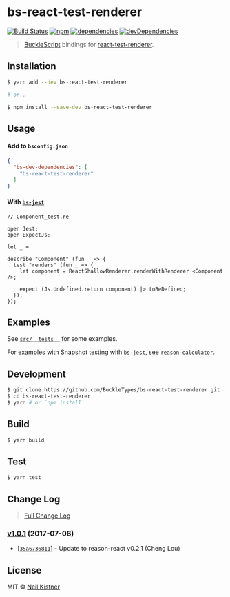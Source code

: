 # bs-react-test-renderer

[![Build Status][travis-image]][travis-url]
[![npm][npm-image]][npm-url]
[![dependencies][deps-image]][deps-url]
[![devDependencies][depsdev-image]][depsdev-url]

> [BuckleScript](//github.com/bloomberg/bucklescript) bindings for [react-test-renderer](//github.com/facebook/react/tree/master/packages/react-test-renderer).

## Installation

```sh
$ yarn add --dev bs-react-test-renderer

# or..

$ npm install --save-dev bs-react-test-renderer
```

## Usage

#### Add to `bsconfig.json`

```json
{
  "bs-dev-dependencies": [
    "bs-react-test-renderer"
  ]
}
```

#### With [`bs-jest`](//github.com/reasonml-community/bs-jest)

```reason
// Component_test.re

open Jest;
open ExpectJs;

let _ =

describe "Component" (fun _ => {
  test "renders" (fun _ => {
    let component = ReactShallowRenderer.renderWithRenderer <Component />;

    expect (Js.Undefined.return component) |> toBeDefined;
  });
});
```

## Examples

See [`src/__tests__`](//github.com/BuckleTypes/bs-react-test-renderer/tree/master/src/__tests__) for some examples.

For examples with Snapshot testing with [`bs-jest`](//github.com/reasonml-community/bs-jest), see [`reason-calculator`](//github.com/wyze/reason-calculator).

## Development

```sh
$ git clone https://github.com/BuckleTypes/bs-react-test-renderer.git
$ cd bs-react-test-renderer
$ yarn # or `npm install`
```

## Build

```sh
$ yarn build
```

## Test

```sh
$ yarn test
```

## Change Log

> [Full Change Log](changelog.md)

### [v1.0.1](https://github.com/reasonml-community/bs-react-test-renderer/releases/tag/v1.0.1) (2017-07-06)

* [[`35a6736811`](https://github.com/reasonml-community/bs-react-test-renderer/commit/35a6736811)] - Update to reason-react v0.2.1 (Cheng Lou)

## License

MIT © [Neil Kistner](https://neilkistner.com)

[travis-image]: https://img.shields.io/travis/reasonml-community/bs-react-test-renderer.svg?style=flat-square
[travis-url]: https://travis-ci.org/reasonml-community/bs-react-test-renderer

[npm-image]: https://img.shields.io/npm/v/bs-react-test-renderer.svg?style=flat-square
[npm-url]: https://npm.im/bs-react-test-renderer

[deps-image]: https://img.shields.io/david/reasonml-community/bs-react-test-renderer.svg?style=flat-square
[deps-url]: https://david-dm.org/reasonml-community/bs-react-test-renderer

[depsdev-image]: https://img.shields.io/david/dev/reasonml-community/bs-react-test-renderer.svg?style=flat-square
[depsdev-url]: https://david-dm.org/reasonml-community/bs-react-test-renderer?type=dev
